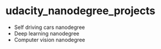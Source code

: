 # udacity_nanodegree_projects

- Self driving cars nanodegree
- Deep learning nanodegree
- Computer vision nanodegree
